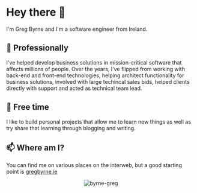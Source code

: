 # Hey there 👋

I'm Greg Byrne and I'm a software engineer from Ireland. 

## 👔 Professionally
I've helped develop business solutions in mission-critical software that affects millions of people. 
Over the years, I've flipped from working with back-end and front-end technologies, helping architect functionality for business solutions, involved with large techincal sales bids, helped clients directly with support and acted as technical team lead. 

## 🔭 Free time
I like to build personal projects that allow me to learn new things as well as try share that learning through blogging and writing.</p>

## 📫 Where am I?
You can find me on various places on the interweb, but a good starting point is [gregbyrne.ie](https://www.gregbyrne.ie)

<p align="center"> <img src="https://github-readme-stats.vercel.app/api?username=byrne-greg&show_icons=true&theme=gotham" alt="byrne-greg" />
